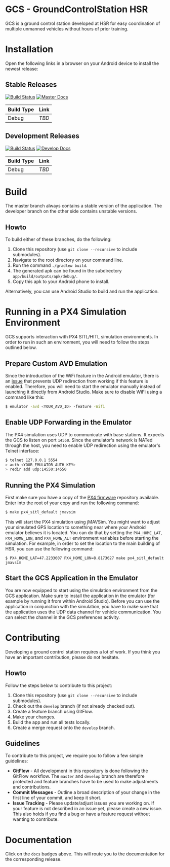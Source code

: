 GCS - GroundControlStation HSR
==============================

GCS is a ground control station developed at HSR for easy coordination of multiple unmanned vehicles without hours of prior training.

# Installation

Open the following links in a browser on your Android device to install the newest release:

## Stable Releases

[![Build Status](https://travis-ci.com/ILT-HSR/hmi-android.svg?branch=master)](https://travis-ci.com/ILT-HSR/hmi-android) [![Master Docs](https://img.shields.io/badge/docs-master-blue.svg)](https://ilt-hsr.github.io/hmi-android/master)

| Build Type | Link   |
|------------|--------|
| Debug      | _TBD_  |

## Development Releases

[![Build Status](https://travis-ci.com/ILT-HSR/hmi-android.svg?branch=develop)](https://travis-ci.com/ILT-HSR/hmi-android) [![Develop Docs](https://img.shields.io/badge/docs-develop-blue.svg)](https://ilt-hsr.github.io/hmi-android/develop)

| Build Type | Link   |
|------------|--------|
| Debug      | _TBD_  |

# Build

The master branch always contains a stable version of the application. The developer branch on the other side contains unstable versions.

## Howto

To build either of these branches, do the following:

1. Clone this repository (use `git clone --recursive` to include submodules).
2. Navigate to the root directory on your command line.
3. Run the command `./gradlew build`.
4. The generated apk can be found in the subdirectory `app/build/outputs/apk/debug/`.
5. Copy this apk to your Android phone to install.

Alternatively, you can use Android Studio to build and run the application.

# Running in a PX4 Simulation Environment

GCS supports interaction with PX4 SITL/HITL simulation environments. In order to run in such an
environment, you will need to follow the steps outlined below.

## Prepare Custom AVD Emulation

Since the introduction of the WiFi feature in the Android emulator, there is an
[issue](https://issuetracker.google.com/issues/37095198) that prevents UDP redirection from working
if this feature is enabled. Therefore, you will need to start the emulator manually instead of
launching it directly from Android Studio. Make sure to disable WiFi using a command like this:

```bash
$ emulator -avd <YOUR_AVD_ID> -feature -Wifi
```

## Enable UDP Forwarding in the Emulator

The PX4 simulation uses UDP to communicate with base stations. It expects the GCS to listen on port
`14550`. Since the emulator's network is NATed through the host, you need to enable UDP redirection
using the emulator's Telnet interface:

```bash
$ telnet 127.0.0.1 5554
> auth <YOUR_EMULATOR_AUTH_KEY>
> redir add udp:14550:14550
```

## Running the PX4 Simulation

First make sure you have a copy of the [PX4 firmware](https://github.com/PX4/Firmware) repository
available. Enter into the root of your copy and run the following command:

```bash
$ make px4_sitl_default jmavsim
```

This will start the PX4 simulation using jMAVSim. You might want to adjust your simulated GPS
location to something near where your Android emulator believes it is located. You can do that
by setting the `PX4_HOME_LAT`, `PX4_HOME_LON`, and `PX4_HOME_ALT` environment variables before
starting the simulation. For example, in order to set the location to the main building of HSR, you
can use the following command:

```
$ PX4_HOME_LAT=47.2233607 PX4_HOME_LON=8.8173627 make px4_sitl_default jmavsim
```

## Start the GCS Application in the Emulator

You are now equipped to start using the simulation environment from the GCS application. Make sure
to install the application in the emulator (for example by running it from within Android Studio).
Before you can use the application in conjunction with the simulation, you have to make sure that
the application uses the UDP data channel for vehicle communication. You can select the channel in
the GCS preferences activity.

# Contributing

Developing a ground control station requires a lot of work. If you think you have an important contribution, please do not hesitate.

## Howto

Follow the steps below to contribute to this project:

1. Clone this repository (use `git clone --recursive` to include submodules).
2. Check out the `develop` branch (if not already checked out).
3. Create a feature branch using GitFlow.
4. Make your changes.
5. Build the app and run all tests locally.
6. Create a merge request onto the `develop` branch.

## Guidelines

To contribute to this project, we require you to follow a few simple guidelines:

- **GitFlow** - All development in this repository is done following the GitFlow workflow. The `master` and `develop` branch are therefore protected and feature branches have to be used to make adjustments and contributions.
- **Commit Messages** - Outline a broad description of your change in the first line of your commit,
and keep it short.
- **Issue Tracking** - Please update/adjust issues you are working on. If your feature is not described in an issue yet, please create a new issue. This also holds if you find a bug or have a feature request without wanting to contribute.

# Documentation

Click on the `docs` badges above. This will route you to the documentation for the corresponding release.
